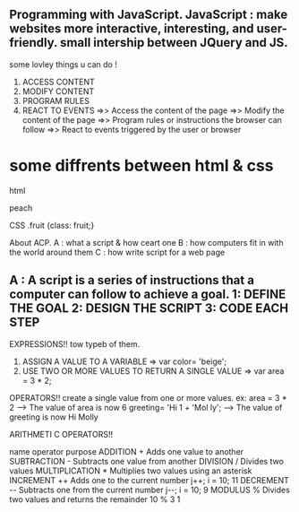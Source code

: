 Programming with JavaScript.
JavaScript : make websites more interactive, 
interesting, and user-friendly. 
small intership between JQuery and JS.
-----------------------------------
some lovley things u can do !
1. ACCESS CONTENT
2. MODIFY CONTENT
3. PROGRAM RULES
4. REACT TO EVENTS
=>> Access the content of the page 
=>> Modify the content of the page 
=>> Program rules or instructions the browser can follow 
=>> React to events triggered by the user or browser 

# some diffrents between html & css
html <p class="fruit">peach</p>
CSS  .fruit {class: fruit;}

About ACP.
A : what a script & how ceart one
B : how computers fit in with the world around them
C : how write script for a web page

A : A script is a series of instructions that a computer can follow to achieve a goal. 
1: DEFINE THE GOAL 
2: DESIGN THE SCRIPT 
3: CODE EACH STEP 
--------------------------------
EXPRESSIONS!!
tow typeb of them.
1. ASSIGN A VALUE TO A VARIABLE     => var color= 'beige'; 
2. USE TWO OR MORE VALUES TO RETURN A SINGLE VALUE => var area = 3 * 2;

OPERATORS!!
create a single value from one or more values.
ex:
area = 3 * 2 --> The value of area is now 6
greeting= 'Hi 1 + 'Mol ly'; --> The value of greeting is now Hi Molly

ARITHMETI C OPERATORS!!
 
name              operator             purpose 
ADDITION          +                    Adds one value to another
SUBTRACTION       -                    Subtracts one value from another
DIVISION          /                    Divides two values 
MULTIPLICATION    *                    Multiplies two values using an asterisk
INCREMENT         ++                   Adds one to the current number                 j++;   i = 10; 11 
DECREMENT         --                   Subtracts one from the current number            j--; i = 10; 9 
MODULUS           %                    Divides two values and returns the  remainder     10 % 3 1